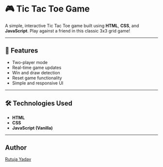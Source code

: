 # 🎮 Tic Tac Toe Game

A simple, interactive Tic Tac Toe game built using **HTML**, **CSS**, and **JavaScript**. Play against a friend in this classic 3x3 grid game!

---

## 📌 Features

- Two-player mode
- Real-time game updates
- Win and draw detection
- Reset game functionality
- Simple and responsive UI

---

## 🛠️ Technologies Used

- **HTML**
- **CSS**
- **JavaScript (Vanilla)**

---

## Author
[Rutuja Yadav](https://github.com/rutujayadav72)


